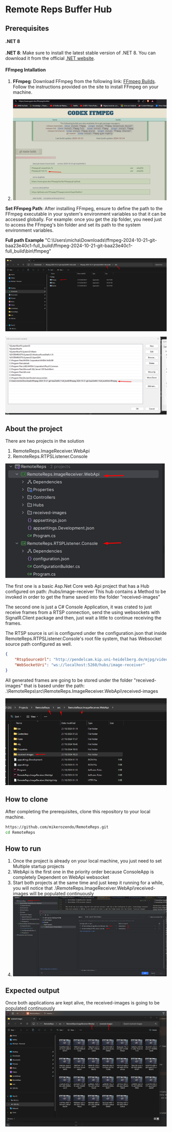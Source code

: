 # Remote Reps Buffer Hub

## Prerequisites

#### .NET 8
**.NET 8**: Make sure to install the latest stable version of .NET 8. You can download it from the official [.NET website](https://dotnet.microsoft.com/download/dotnet/8.0).

#### FFmpeg Intallation
1. **FFmpeg**: Download FFmpeg from the following link: [FFmpeg Builds](https://www.gyan.dev/ffmpeg/builds/). Follow the instructions provided on the site to install FFmpeg on your machine.

2. ![img_5.png](img_5.png)

**Set FFmpeg Path**: After installing FFmpeg, ensure to define the path to the FFmpeg executable in your system's environment variables so that it can be accessed globally.
For example: once you get the zip folder, you need just to access the FFmpeg's bin folder and set its path to the system environment variables.

**Full path Example**
"C:\Users\micha\Downloads\ffmpeg-2024-10-21-git-baa23e40c1-full_build\ffmpeg-2024-10-21-git-baa23e40c1-full_build\bin\ffmpeg"

![img_7.png](img_7.png)

![img_8.png](img_8.png)

## About the project
There are two projects in the solution
1. RemoteReps.ImageReceiver.WebApi
2. RemoteReps.RTPSListener.Console

![img_6.png](img_6.png)

The first one is a basic Asp.Net Core web Api project that has a Hub configured on path: /hubs/image-receiver
This hub contains a Method to be invoked in order to get the frame saved into the folder "received-images"

The second one is just a C# Console Application, it was crated to just receive frames from a RTSP connection, send the using websockets with SignalR.Client package and then, just wait a little to continue receiving the frames.

The RTSP source is uri is configured under the configuration.json that inside RemoteReps.RTPSListener.Console's root file system, that has Websocket source path configured as well.

```json
{
    "RtspSourceUrl": "http://pendelcam.kip.uni-heidelberg.de/mjpg/video.mjpg",
    "WebSocketUri": "ws://localhost:5260/hubs/image-receiver"
}
```

All generated frames are going to be stored under the folder "received-images" that is based under the path: .\RemoteReps\src\RemoteReps.ImageReceiver.WebApi\received-images

![img_4.png](img_4.png)

## How to clone

After completing the prerequisites, clone this repository to your local machine.

   ```bash
   https://github.com/mikerozendo/RemoteReps.git
   cd RemoteReps
   ```

## How to run

1. Once the project is already on your local machine, you just need to set Multiple startup projects 
2. WebApi is the first one in the priority order because ConsoleApp is completely Dependent on WebApi websocket
3. Start both projects at the same time and just keep it running for a while, you will notice that .\RemoteReps.ImageReceiver.WebApi\received-images will be populated continuously
3. ![img_2.png](img_2.png) 


## Expected output
Once both applications are kept alive, the received-images is going to be populated continuously
![img_3.png](img_3.png)



